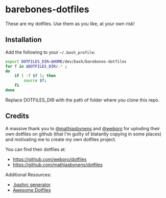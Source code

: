 # barebones-dotfiles

These are my dotfiles. Use them as you like, at your own risk!

## Installation

Add the following to your `~/.bash_profile`:
```bash
export DOTFILES_DIR=$HOME/dev/bash/barebones-dotfiles
for f in $DOTFILES_DIR/.* ;
do
    if [ -f $f ]; then
        source $f;
    fi
done
```
Replace DOTFILES_DIR with the path of folder where you clone this repo.


## Credits
A massive thank you to [@mathiasbynens](https://github.com/mathiasbynens) and [@webpro](https://github.com/webpro) for uploding their own dotfiles on github (that I'm guilty of blatantly copying in some places) and motivating me to create my own dotfiles project.

You can find their dotfiles at:
* https://github.com/webpro/dotfiles
* https://github.com/mathiasbynens/dotfiles

Additional Resources:
* [.bashrc generator](http://bashrcgenerator.com/)
* [Awesome Dotfiles](https://github.com/webpro/awesome-dotfiles)